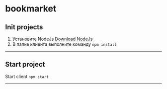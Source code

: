 # bookmarket

## Init projects
1. Установите NodeJs [Download NodeJs](https://nodejs.org/en/)
2. В папке клиента выполните команду ``` npm install ```
____

## Start project
Start client ``` npm start ```
____
